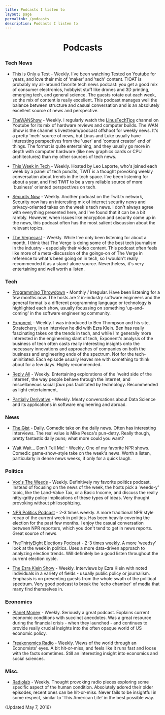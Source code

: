 ```yaml
---
title: Podcasts I listen to
layout: page
permalink: /podcasts
description: Podcasts I listen to
---
```


<h1 style="text-align: center;">Podcasts</h1>

### Tech News

* [This is Only a Test](http://www.tested.com/this-is-only-a-test/) - Weekly. I've been watching [Tested](https://www.youtube.com/user/testedcom) on Youtube for years, and love their mix of 'maker' and 'tech' content. TIOAT is probably my all-around favorite tech news podcast: you get a good mix of consumer electronics, hobbyist stuff like drones and 3D printing, emerging tech, and general science. The guests rotate out each week, so the mix of content is really excellent. This podcast manages well the balance between structure and casual conversation and is an absolutely excellent source of news and perspective.


* [TheWANShow](https://soundcloud.com/thewanshow) - Weekly. I regularly watch the [LinusTechTips](https://www.youtube.com/user/LinusTechTips) channel on Youtube for its mix of hardware reviews and computer builds. The WAN Show is the channel's livestream/podcast offshoot for weekly news. It's a pretty 'meh' source of news, but Linus and Luke usually have interesting perspectives from the 'user' and 'content creator' end of things. The format is quite entertaining, and they usually go more in depth with computer hardware (like new graphics cards or CPU architectures) than my other sources of tech news.


* [This Week in Tech](https://twit.tv/shows/this-week-in-tech) - Weekly. Hosted by Leo Laporte, who's joined each week by a panel of tech pundits, TWIT is a thought provoking weekly conversation about trends in the tech space. I've been listening for about a year, and find TWIT to be a very reliable source of more 'business' oriented perspectives on tech. 


* [Security Now](https://twit.tv/shows/security-now) - Weekly. Another podcast on the Twit.tv network, Security now has an interesting mix of internet security news and privacy-oriented takes on the week's tech news. I don't always agree with everything presented here, and I've found that it can be a bit rambly. However, when issues like encryption and security come up in the news, this podcast often has the most salient discussion about the relevant topics.


* [The Vergecast](http://www.theverge.com/label/the-vergecast) - Weekly. While I've only been listening for about a month, I think that The Verge is doing some of the best tech journalism in the industry - especially their video content. This podcast often feels like more of a meta-discussion of the goings-on of The Verge in reference to what's been going on in tech, so I wouldn't really recommended it as a stand-alone source. Nevertheless, it's very entertaining and well worth a listen.

### Tech

* [Programming Throwdown](http://www.programmingthrowdown.com/) - Monthly / irregular. Have been listening for a few months now. The hosts are 2 in-industry software engineers and the general format is a different programming language or technology is highlighted each show, usually focussing on something 'up-and-coming' in the software engineering community.


* [Exponent](http://exponent.fm/) - Weekly. I was introduced to Ben Thompson and his site, Stratechery, in an interview he did with Ezra Klein. Ben has really fascinating takes on the trends in tech, and while I'm generally more interested in the engineering slant of tech, Exponent's analysis of the business of tech often casts really interesting insights onto the necessary innovations and approaches of companies on both the business and engineering ends of the spectrum. Not for the tech-uninitiated. Each episode usually leaves me with something to think about for a few days. Highly recommended.


* [Reply All](https://gimletmedia.com/show/reply-all/) - Weekly. Entertaining explorations of the 'weird side of the internet', the way people behave through the internet, and miscellaneous social *faux pas* facilitated by technology. Recommended as light entertainment.


* [Partially Derivative](http://www.partiallyderivative.com/) - Weekly. Meaty conversations about Data Science and its applications in software engineering and abroad.


### News

* [The Gist](http://www.slate.com/articles/podcasts/gist.html) - Daily. Comedic take on the daily news. Often has interesting interviews. The real value is Mike Pesca's pun-detry. Really though, pretty fantastic daily puns; what more could you want?


* [Wait Wait... Don't Tell Me!](http://www.npr.org/podcasts/344098539/wait-wait-don-t-tell-me) - Weekly. One of my favorite NPR shows. Comedic game-show-style take on the week's news. Worth a listen, particularly in dense news weeks, if only for a quick laugh.

### Politics

* [Vox's The Weeds](http://www.vox.com/the-weeds) - Weekly. Definitively my favorite politics podcast. Instead of focusing on the news of the week, the hosts pick a 'weeds-y' topic, like the Land-Value Tax, or a Basic Income, and discuss the really nitty-gritty policy implications of these types of ideas. Very thought provoking without philosophizing.


* [NPR Politics Podcast](http://www.npr.org/podcasts/510310/npr-politics-podcast) - 2-3 times weekly. A more traditional NPR style recap of the current week in politics. Has been heavily covering the election for the past few months. I enjoy the casual conversation between NPR reporters, which you don't tend to get in news reports. Great source of news. 


* [FiveThirtyEight Elections Podcast](https://fivethirtyeight.com/tag/elections-podcast/) - 2-3 times weekly. A more 'weedsy' look at the week in politics. Uses a more data-driven approach to analyzing election trends. Will definitely be a good listen throughout the current election cycle. 


* [The Ezra Klein Show](https://itunes.apple.com/us/podcast/the-ezra-klein-show/id1081584611?mt=2) - Weekly. Interviews by Ezra Klein with noted individuals in a variety of fields - usually public policy or journalism. Emphasis is on presenting guests from the whole swath of the political spectrum. Very good podcast to break the 'echo chamber' of media that many find themselves in.


### Economics

* [Planet Money](http://www.npr.org/podcasts/510289/planet-money) - Weekly. Seriously a great podcast. Explains current economic conditions with succinct anecdotes. Was a great resource during the financial crisis - when they launched - and continues to provide really crucial insights into the often opaque world of US economic policy.


* [Freakonomics Radio](http://www.stitcher.com/podcast/freakonomics-radio) - Weekly. Views of the world through an Economists' eyes. A bit hit-or-miss, and feels like it runs fast and loose with the facts sometimes. Still an interesting insight into economics and social sciences.

### Misc.

* [Radiolab](http://www.radiolab.org/series/podcasts/) - Weekly. Thought provoking radio pieces exploring some specific aspect of the human condition. Absolutely adored their older episodes, recent ones can be hit-or-miss. Never fails to be insightful in some respect, similar to 'This American Life' in the best possible way.


(Updated May 7, 2016)